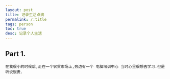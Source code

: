 ```yaml
---
layout: post
title: 记录生活点滴
permalink: /:title
tags: person
toc: true
desc: 记录个人生活
---
```


## Part 1.

    在我很小的时候后,走在一个农贸市场上,旁边有一个 电脑培训中心 当时心里很想去学习.但是听说很贵.

